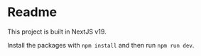 # Readme

This project is built in NextJS v19.

Install the packages with `npm install` and then run `npm run dev`.
